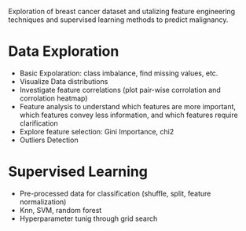 Exploration of breast cancer dataset and utalizing feature engineering techniques and supervised learning methods to predict malignancy.

# Data Exploration
- Basic Expolaration: class imbalance, find missing values, etc.
- Visualize Data distributions
- Investigate feature correlations (plot pair-wise corrolation and corrolation heatmap)
- Feature analysis to understand which features are more important, which features convey less information, and which features require clarification
- Explore feature selection: Gini Importance, chi2
- Outliers Detection

# Supervised Learning
- Pre-processed data for classification (shuffle, split, feature normalization)
- Knn, SVM, random forest
- Hyperparameter tunig through grid search

